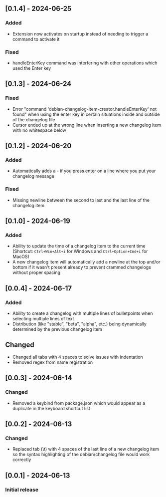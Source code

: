 ## [0.1.4] - 2024-06-25
### Added
- Extension now activates on startup instead of needing to trigger a command to activate it
### Fixed
- handleEnterKey command was interfering with other operations which used the Enter key

## [0.1.3] - 2024-06-24
### Fixed
- Error "command 'debian-changelog-item-creator.handleEnterKey' not found" when using the enter key in certain situations inside and outside of the changelog file
- Cursor ended up at the wrong line when inserting a new changelog item with no whitespace below

## [0.1.2] - 2024-06-20
### Added
- Automatically adds a - if you press enter on a line where you put your changelog message

### Fixed
- Missing newline between the second to last and the last line of the changelog item

## [0.1.0] - 2024-06-19
### Added
- Ability to update the time of a changelog item to the current time (Shortcut: `Ctrl+Win+Alt+i` for Windows and `Ctrl+Option+Cmd+i` for MacOS)
- A new changelog item will automatically add a newline at the top and/or bottom if it wasn't present already to prevent crammed changelogs without proper spacing

## [0.0.4] - 2024-06-17
### Added
- Ability to create a changelog with multiple lines of bulletpoints when selecting multiple lines of text
- Distribution (like "stable", "beta", "alpha", etc.) being dynamically determined by the previous changelog item
## Changed
- Changed all tabs with 4 spaces to solve issues with indentation
- Removed regex from name registration

## [0.0.3] - 2024-06-14
### Changed
- Removed a keybind from package.json which would appear as a duplicate in the keyboard shortcut list

## [0.0.2] - 2024-06-13
### Changed
- Replaced tab (\t) with 4 spaces of the last line of a new changelog item so the syntax highlighting of the debian/changelog file would work correctly

## [0.0.1] - 2024-06-13
### Initial release
